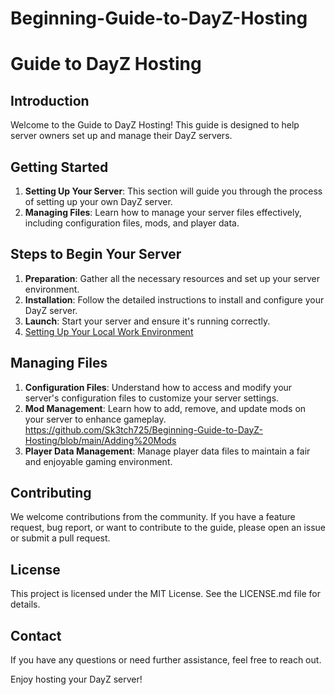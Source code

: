 # Beginning-Guide-to-DayZ-Hosting

# Guide to DayZ Hosting

## Introduction

Welcome to the Guide to DayZ Hosting! This guide is designed to help server owners set up and manage their DayZ servers.

## Getting Started

1. **Setting Up Your Server**: This section will guide you through the process of setting up your own DayZ server.
2. **Managing Files**: Learn how to manage your server files effectively, including configuration files, mods, and player data.

## Steps to Begin Your Server

1. **Preparation**: Gather all the necessary resources and set up your server environment.
2. **Installation**: Follow the detailed instructions to install and configure your DayZ server.
3. **Launch**: Start your server and ensure it's running correctly.
4. [Setting Up Your Local Work Environment](https://github.com/Sk3tch725/Beginning-Guide-to-DayZ-Hosting/blob/main/Setting%20Up%20Your%20Local%20Work%20Environment)

## Managing Files

1. **Configuration Files**: Understand how to access and modify your server's configuration files to customize your server settings.
2. **Mod Management**: Learn how to add, remove, and update mods on your server to enhance gameplay. https://github.com/Sk3tch725/Beginning-Guide-to-DayZ-Hosting/blob/main/Adding%20Mods
3. **Player Data Management**: Manage player data files to maintain a fair and enjoyable gaming environment.

## Contributing

We welcome contributions from the community. If you have a feature request, bug report, or want to contribute to the guide, please open an issue or submit a pull request.

## License

This project is licensed under the MIT License. See the LICENSE.md file for details.

## Contact

If you have any questions or need further assistance, feel free to reach out.

Enjoy hosting your DayZ server!
